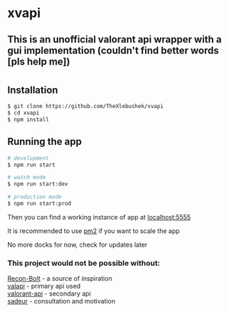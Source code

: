 # xvapi

## This is an unofficial valorant api wrapper with a gui implementation (couldn't find better words [pls help me])

#

## Installation

```bash
$ git clone https://github.com/TheXlebushek/xvapi
$ cd xvapi
$ npm install
```

## Running the app

```bash
# development
$ npm run start

# watch mode
$ npm run start:dev

# production mode
$ npm run start:prod
```

Then you can find a working instance of app at [localhost:5555](localhost:5555)

It is recommended to use [pm2](https://pm2.io/) if you want to scale the app

No more docks for now, check for updates later

### This project would not be possible without:

[Recon-Bolt](https://github.com/juliand665/Recon-Bolt) - a source of inspiration  
[valapi](https://valapidocs.techchrism.me/) - primary api used  
[valorant-api](https://valorant-api.com) - secondary api  
[sadeur](https://github.com/sadeur1) - consultation and motivation
